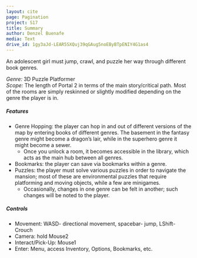 ```yaml
---
layout: cite
page: Pagination
project: S17
title: Summary
author: Denzel Buenafe
media: Text
drive_id: 1gy3aJd-LEAR5SXQuj39qGAug5noEByBTpENIY4G1as4
---
```

An adolescent girl must jump, crawl, and puzzle her way through different book genres. 

*Genre:* 3D Puzzle Platformer  
*Scope:* The length of Portal 2 in terms of the main story/critical path. Most of the rooms are simply reskinned or slightly modified depending on the genre the player is in.

##### Features

- Genre Hopping: the player can hop in and out of different versions of the map by entering books of different genres. The basement in the fantasy genre might become a dragon’s lair, while in the superhero genre it might become a sewer.
	- Once you unlock a room, it becomes accessible in the library, which acts as the main hub between all genres.
- Bookmarks: the player can save via bookmarks within a genre.
- Puzzles: the player must solve various puzzles in order to navigate the mansion; most of these are environmental puzzles that require platforming and moving objects, while a few are minigames.
	- Occasionally, changes in one genre can be felt in another; such changes will be noted to the player.

##### Controls

- Movement: WASD- directional movement, spacebar- jump, LShift- Crouch
- Camera: hold Mouse2
- Interact/Pick-Up: Mouse1
- Enter: Menu, access Inventory, Options, Bookmarks, etc.
